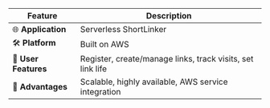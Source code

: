 | Feature              | Description                                                |
| -------------------- | ---------------------------------------------------------- |
| 🌐 **Application**   | Serverless ShortLinker                                     |
| 🛠️ **Platform**      | Built on AWS                                               |
| 🔑 **User Features** | Register, create/manage links, track visits, set link life |
| 🚀 **Advantages**    | Scalable, highly available, AWS service integration        |
